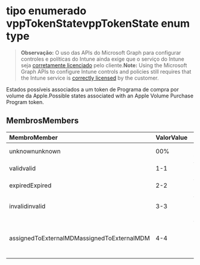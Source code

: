 # <a name="vpptokenstate-enum-type"></a><span data-ttu-id="c0e78-101">tipo enumerado vppTokenState</span><span class="sxs-lookup"><span data-stu-id="c0e78-101">vppTokenState enum type</span></span>

> <span data-ttu-id="c0e78-102">**Observação:** O uso das APIs do Microsoft Graph para configurar controles e políticas do Intune ainda exige que o serviço do Intune seja [corretamente licenciado](https://go.microsoft.com/fwlink/?linkid=839381) pelo cliente.</span><span class="sxs-lookup"><span data-stu-id="c0e78-102">**Note:** Using the Microsoft Graph APIs to configure Intune controls and policies still requires that the Intune service is [correctly licensed](https://go.microsoft.com/fwlink/?linkid=839381) by the customer.</span></span>

<span data-ttu-id="c0e78-103">Estados possíveis associados a um token de Programa de compra por volume da Apple.</span><span class="sxs-lookup"><span data-stu-id="c0e78-103">Possible states associated with an Apple Volume Purchase Program token.</span></span>
## <a name="members"></a><span data-ttu-id="c0e78-104">Membros</span><span class="sxs-lookup"><span data-stu-id="c0e78-104">Members</span></span>
|<span data-ttu-id="c0e78-105">Membro</span><span class="sxs-lookup"><span data-stu-id="c0e78-105">Member</span></span>|<span data-ttu-id="c0e78-106">Valor</span><span class="sxs-lookup"><span data-stu-id="c0e78-106">Value</span></span>|<span data-ttu-id="c0e78-107">Descrição</span><span class="sxs-lookup"><span data-stu-id="c0e78-107">Description</span></span>|
|:---|:---|:---|
|<span data-ttu-id="c0e78-108">unknown</span><span class="sxs-lookup"><span data-stu-id="c0e78-108">unknown</span></span>|<span data-ttu-id="c0e78-109">0</span><span class="sxs-lookup"><span data-stu-id="c0e78-109">0%</span></span>|<span data-ttu-id="c0e78-110">Estado padrão.</span><span class="sxs-lookup"><span data-stu-id="c0e78-110">Default state</span></span>|
|<span data-ttu-id="c0e78-111">valid</span><span class="sxs-lookup"><span data-stu-id="c0e78-111">valid</span></span>|<span data-ttu-id="c0e78-112">1</span><span class="sxs-lookup"><span data-stu-id="c0e78-112">-1</span></span>|<span data-ttu-id="c0e78-113">Token é válido.</span><span class="sxs-lookup"><span data-stu-id="c0e78-113">Token is valid.</span></span>|
|<span data-ttu-id="c0e78-114">expired</span><span class="sxs-lookup"><span data-stu-id="c0e78-114">Expired</span></span>|<span data-ttu-id="c0e78-115">2</span><span class="sxs-lookup"><span data-stu-id="c0e78-115">-2</span></span>|<span data-ttu-id="c0e78-116">Token expirou.</span><span class="sxs-lookup"><span data-stu-id="c0e78-116">Token is expired.</span></span>|
|<span data-ttu-id="c0e78-117">invalid</span><span class="sxs-lookup"><span data-stu-id="c0e78-117">invalid</span></span>|<span data-ttu-id="c0e78-118">3</span><span class="sxs-lookup"><span data-stu-id="c0e78-118">-3</span></span>|<span data-ttu-id="c0e78-119">Token é inválido.</span><span class="sxs-lookup"><span data-stu-id="c0e78-119">Token is invalid.</span></span>|
|<span data-ttu-id="c0e78-120">assignedToExternalMDM</span><span class="sxs-lookup"><span data-stu-id="c0e78-120">assignedToExternalMDM</span></span>|<span data-ttu-id="c0e78-121">4</span><span class="sxs-lookup"><span data-stu-id="c0e78-121">-4</span></span>|<span data-ttu-id="c0e78-122">Token é gerenciado por outro serviço MDM.</span><span class="sxs-lookup"><span data-stu-id="c0e78-122">Token is managed by another MDM Service.</span></span>|








